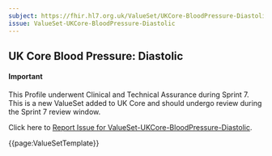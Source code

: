 ```yaml
---
subject: https://fhir.hl7.org.uk/ValueSet/UKCore-BloodPressure-Diastolic
issue: ValueSet-UKCore-BloodPressure-Diastolic
---
```

## UK Core Blood Pressure: Diastolic

<div id="newAsset" markdown="span" class="alert alert-success" role="alert"><h4><i class="fa fa-star"></i> Important</h4>

This Profile underwent Clinical and Technical Assurance during Sprint 7. This is a new ValueSet added to UK Core and should undergo review during the Sprint 7 review window.

Click here to <a href="https://simplifier.net/HL7FHIRUKCoreR4/ValueSet-UKCore-BloodPressure-Diastolic/~issues?level=File">Report Issue for ValueSet-UKCore-BloodPressure-Diastolic</a>.
</div>


{{page:ValueSetTemplate}}